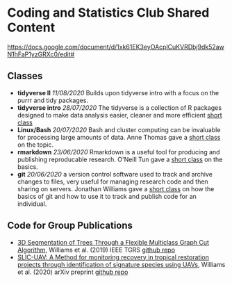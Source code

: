 # Coding and Statistics Club Shared Content 

https://docs.google.com/document/d/1xk61EK3eyOAcplCuKVRDbj9dk52awN1hFaP1yzGRXc0/edit#

## Classes

* **tidyverse II** *11/08/2020* Builds upon tidyverse intro with a focus on the purrr and tidy packages. 
* **tidyverse intro** *28/07/2020* The tidyverse is a collection of R packages designed to make data analysis easier, cleaner and more efficient [short class](https://github.com/ForEcolZappers/PublicWiki/tree/master/tidyverse_class)
* **Linux/Bash** *20/07/2020* Bash and cluster computing can be invaluable for processing large amounts of data. Anne Thomas gave a [short class](https://github.com/ForEcolZappers/PublicWiki/tree/master/bash_cluster_class) on the topic.
* **rmarkdown** *23/06/2020* Rmarkdown is a useful tool for producing and publishing reproducable research. O'Neill Tun gave a [short class](https://github.com/ForEcolZappers/PublicWiki/tree/master/Rmarkdown_class) on the basics. 
* **git** *20/06/2020* a version control software used to track and archive changes to files, very useful for managing research code and then sharing on servers. Jonathan Williams gave a [short class](https://github.com/ForEcolZappers/PublicWiki/tree/master/Git) on how the basics of git and how to use it to track and publish code for an individual.


## Code for Group Publications

* [3D Segmentation of Trees Through a Flexible Multiclass Graph Cut Algorithm](https://doi.org/10.1109/TGRS.2019.2940146), Williams et al. (2019) IEEE TGRS [github repo](https://github.com/jonvw28/MCGC)
* [SLIC-UAV: A Method for monitoring recovery in tropical restoration projects through identification of signature species using UAVs](https://arxiv.org/abs/2006.06624), Williams et al. (2020) arXiv preprint [github repo](https://github.com/jonvw28/SLICUAV)
